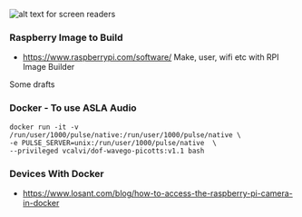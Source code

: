 ![alt text for screen readers](https://repository-images.githubusercontent.com/488006361/cbd94f28-bcfa-4fa4-a784-a9a57678b3fa)

### Raspberry Image to Build
- https://www.raspberrypi.com/software/
Make, user, wifi etc with RPI Image Builder

Some drafts 
### Docker - To use ASLA Audio
```
docker run -it -v /run/user/1000/pulse/native:/run/user/1000/pulse/native \
-e PULSE_SERVER=unix:/run/user/1000/pulse/native  \
--privileged vcalvi/dof-wavego-picotts:v1.1 bash
```

### Devices With Docker
- https://www.losant.com/blog/how-to-access-the-raspberry-pi-camera-in-docker
